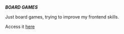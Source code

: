 ***BOARD GAMES***

Just board games, trying to improve my frontend skills. 

Access it [here](https://parkerjamison.github.io/Games/)